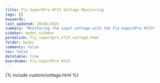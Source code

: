 ```yaml
---
title: Fly-Super5Pro H723 Voltage Monitoring
tags: []
keywords: 
last_updated: 29/04/2023
summary: "Monitoring the input voltage with the Fly-Super5Pro H723"
sidebar: mydoc_sidebar
permalink: fly_super5pro_h723_voltage.html
folder: mydoc
comments: false
toc: false
datatable: true
boardname: Fly-Super5Pro H723
---
```


{% include custom/voltage.html %}  